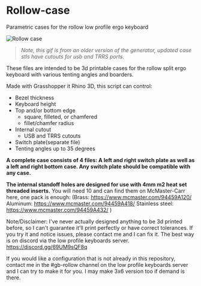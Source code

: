 # Rollow-case
Parametric cases for the rollow low profile ergo keyboard

![Rollow case](https://user-images.githubusercontent.com/99558492/174490187-ad3c3cdd-eafa-4a2f-80c0-672ad0e7924d.gif)
>*Note, this gif is from an older version of the generator, updated case stls have cutouts for usb and TRRS ports.*

These files are intended to be 3d printable cases for the rollow split ergo keyboard with various tenting angles and boarders.

Made with Grasshopper it Rhino 3D, this script can control:

- Bezel thickness
- Keyboard height
- Top and/or bottom edge 
	- square, filleted, or chamfered
	- fillet/chamfer radius
- Internal cutout
	- USB and TRRS cutouts
- Switch plate(separate file)
- Tenting angles up to 35 degrees

**A complete case consists of 4 files: A left and right switch plate as well as a left and right bottom case. Any switch plate should be compatible with any case.**

**The internal standoff holes are designed for use with 4mm m2 heat set threaded inserts.** You will need 10 and can find them on McMaster-Carr here, one pack is enough: (Brass: https://www.mcmaster.com/94459A120/ Aluminum: https://www.mcmaster.com/94459A418/ Stainless steel: https://www.mcmaster.com/94459A432/ )


Note/Disclaimer: I've never actually designed anything to be 3d printed before, so I can't guarantee it'll print perfectly or have correct tolerances. If you try it and notice issues, please contact me and I can fix it. The best way is on discord via the low profile keyboards server. https://discord.gg/69UM9sQF8q

If you would like a configuration that is not already in this repository, contact me in the #gb-rollow channel on the low profile keyboards server and I can try to make it for you. I may make 3x6 version too if demand is there.
